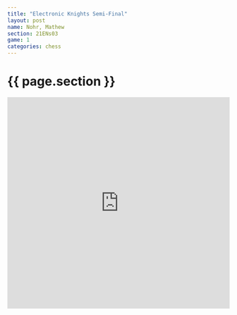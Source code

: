 ```yaml
---
title: "Electronic Knights Semi-Final"
layout: post
name: Nohr, Mathew
section: 21ENs03
game: 1
categories: chess
---
```


<h1>{{ page.section }}</h1>

<div style="display: flex; justify-content: center;">
    <iframe style='border: 0;' width='760px' height='480px' src='https://share.chessbase.com/SharedGames/frame/?p=X7v45wJ415J80pS/IwQz9xZs5ebrZkIXqK2mZABUvj3t8WpHAWovJ3Sf8dqJQbrA'></iframe>
</div>